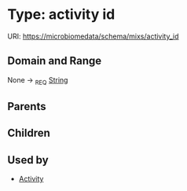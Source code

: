 
# Type: activity id




URI: [https://microbiomedata/schema/mixs/activity_id](https://microbiomedata/schema/mixs/activity_id)


## Domain and Range

None ->  <sub>REQ</sub> [String](types/String.md)

## Parents


## Children


## Used by

 * [Activity](Activity.md)
